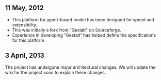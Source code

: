 11 May, 2012
------------
* This platform for agent-based model has been designed for speed and extensibility.
* This was initially a fork from "Gestalt" on Sourceforge.
* Experience in developing "Gestalt" has helped define the specifications for this platform.


3 April, 2013
-------------

The project has undergone major architectural changes. We will update the wiki for 
the project soon to explain these changes.
